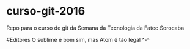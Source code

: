 # curso-git-2016
Repo para o curso de git da Semana da Tecnologia da Fatec Sorocaba

#Editores
O sublime é bom sim, mas Atom é tão legal ^-^
